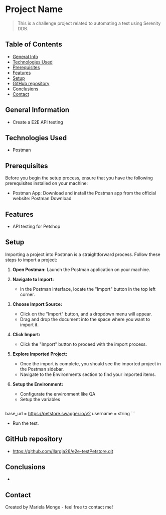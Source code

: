 # Project Name
> This is a challenge project related to automating a test using Serenity DDB.

## Table of Contents
* [General Info](#general-information)
* [Technologies Used](#technologies-used)
* [Prerequisites](#Prerequisites)
* [Features](#features)
* [Setup](#setup)
* [GitHub repository](#GitHub-repository)
* [Conclusions](#Conclusions)
* [Contact](#Contact)

## General Information
- Create a E2E API testing

## Technologies Used
- Postman

## Prerequisites
Before you begin the setup process, ensure that you have the following prerequisites installed on your machine:

- Postman App: Download and install the Postman app from the official website: Postman Download

## Features
- API testing for Petshop


## Setup
Importing a project into Postman is a straightforward process. Follow these steps to import a project:

1. **Open Postman:**
   Launch the Postman application on your machine.

2. **Navigate to Import:**
   - In the Postman interface, locate the "Import" button in the top left corner.

3. **Choose Import Source:**
   - Click on the "Import" button, and a dropdown menu will appear.
   - Drag and drop the document into the space where you want to import it.

4. **Click Import:**
   - Click the "Import" button to proceed with the import process.

5. **Explore Imported Project:**
   - Once the import is complete, you should see the imported project in the Postman sidebar.
   - Navigate to the Environments section to find your imported items.
   
6. **Setup the Environment:**
   - Configurate the environment like QA
   - Setup the variables 
   
   ```javascript I'm A tab
base_url = https://petstore.swagger.io/v2
username = string ```
   - Run the test.
   

## GitHub repository
- https://github.com/Ilargia26/e2e-testPetstore.git

## Conclusions
- 

## Contact
Created by Mariela Monge - feel free to contact me!
